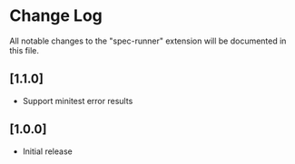 # Change Log

All notable changes to the "spec-runner" extension will be documented in this file.

## [1.1.0]

- Support minitest error results

## [1.0.0]

- Initial release
